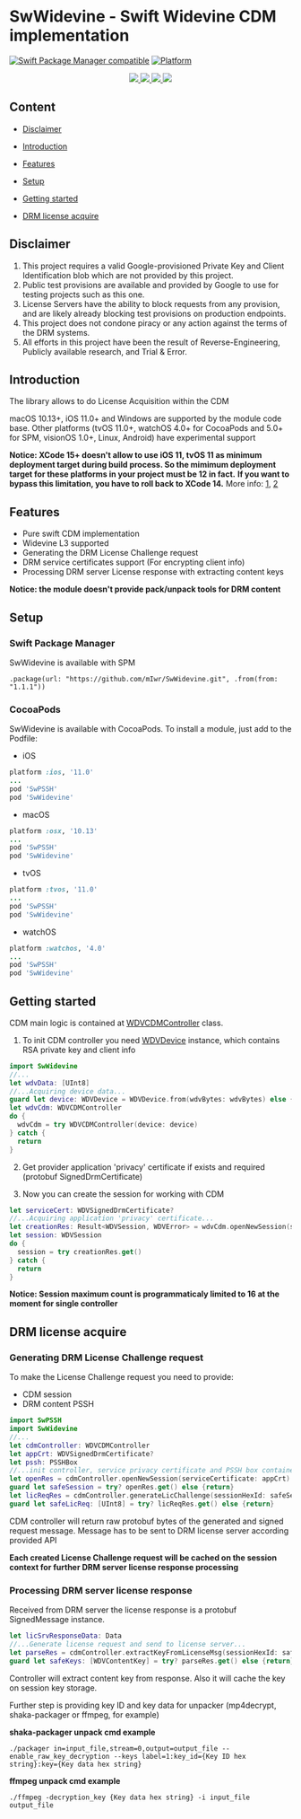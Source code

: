 # SwWidevine - Swift Widevine CDM implementation

[![Swift Package Manager compatible](https://img.shields.io/badge/SPM-compatible-brightgreen.svg?style=flat&colorA=28a745&&colorB=4E4E4E)](https://github.com/apple/swift-package-manager)
[![Platform](https://img.shields.io/badge/Platforms-iOS%20%7C%20Android%20%7CmacOS%20%7C%20watchOS%20%7C%20tvOS%20%7C%20Linux-4E4E4E.svg?colorA=28a745)](#Setup)


<p align="center">
    <a href="https://github.com/apple/swift">
        <img src="https://img.shields.io/badge/language-swift-orange.svg">
    </a>
    <a href="http://cocoapods.org/pods/SwWidevine">
        <img src="https://img.shields.io/cocoapods/v/SwWidevine.svg?style=flat">
    </a>
    <a href="http://cocoapods.org/pods/SwWidevine">
        <img src="https://img.shields.io/cocoapods/p/SwWidevine.svg?style=flat">
    </a>
    <a href="./LICENSE">
        <img src="https://img.shields.io/cocoapods/l/SwWidevine.svg?style=flat">
    </a>
</p>

## Content

- [Disclaimer](#Disclaimer)

- [Introduction](#Introduction)

- [Features](#Features)

- [Setup](#Setup)

- [Getting started](#Getting-started)

- [DRM license acquire](#DRM-license-acquire)

## Disclaimer

1. This project requires a valid Google-provisioned Private Key and Client Identification blob which are not
   provided by this project.
2. Public test provisions are available and provided by Google to use for testing projects such as this one.
3. License Servers have the ability to block requests from any provision, and are likely already blocking test
   provisions on production endpoints.
4. This project does not condone piracy or any action against the terms of the DRM systems.
5. All efforts in this project have been the result of Reverse-Engineering, Publicly available research, and Trial
   & Error.

## Introduction

The library allows to do License Acquisition within the CDM

macOS 10.13+, iOS 11.0+ and Windows are supported by the module code base. Other platforms (tvOS 11.0+, watchOS 4.0+ for CocoaPods and 5.0+ for SPM, visionOS 1.0+, Linux, Android) have experimental support

**Notice: XCode 15+ doesn't allow to use iOS 11, tvOS 11 as minimum deployment target during build process. So the mimimum deployment target for these platforms in your project must be 12 in fact.**
**If you want to bypass this limitation, you have to roll back to XCode 14.** More info: [1](https://github.com/Alamofire/Alamofire/pull/3823), [2](https://github.com/realm/realm-swift/issues/8368#issuecomment-1737604011)

## Features

- Pure swift CDM implementation
- Widevine L3 supported
- Generating the DRM License Challenge request
- DRM service certificates support (For encrypting client info)
- Processing DRM server License response with extracting content keys

**Notice: the module doesn't provide pack/unpack tools for DRM content**

## Setup

### Swift Package Manager

SwWidevine is available with SPM

```
.package(url: "https://github.com/mIwr/SwWidevine.git", .from(from: "1.1.1"))
```

### CocoaPods

SwWidevine is available with CocoaPods. To install a module, just add to the Podfile:

- iOS
```ruby
platform :ios, '11.0'
...
pod 'SwPSSH'
pod 'SwWidevine'
```

- macOS
```ruby
platform :osx, '10.13'
...
pod 'SwPSSH'
pod 'SwWidevine'
```

- tvOS
```ruby
platform :tvos, '11.0'
...
pod 'SwPSSH'
pod 'SwWidevine'
```

- watchOS
```ruby
platform :watchos, '4.0'
...
pod 'SwPSSH'
pod 'SwWidevine'
```

## Getting started

CDM main logic is contained at [WDVCDMController](./Sources/SwWidevine/WDVCDMController.swift) class.

1. To init CDM controller you need [WDVDevice](./Sources/SwWidevine/Model/Device/WDVDevice.swift) instance, which contains RSA private key and client info
```swift
import SwWidevine
//...
let wdvData: [UInt8]
//...Acquiring device data...
guard let device: WDVDevice = WDVDevice.from(wdvBytes: wdvBytes) else {return}
let wdvCdm: WDVCDMController
do {
  wdvCdm = try WDVCDMController(device: device)
} catch {
  return
}
```

2. Get provider application 'privacy' certificate if exists and required (protobuf SignedDrmCertificate) 

3. Now you can create the session for working with CDM
```swift
let serviceCert: WDVSignedDrmCertificate?
//...Acquiring application 'privacy' certificate...
let creationRes: Result<WDVSession, WDVError> = wdvCdm.openNewSession(serviceCertificate: serviceCert)
let session: WDVSession
do {
  session = try creationRes.get()
} catch {
  return
}
```

**Notice: Session maximum count is programmaticaly limited to 16 at the moment for single controller**

## DRM license acquire

### Generating DRM License Challenge request

To make the License Challenge request you need to provide:

- CDM session
- DRM content PSSH

```swift
import SwPSSH
import SwWidevine
//...
let cdmController: WDVCDMController
let appCrt: WDVSignedDrmCertificate?
let pssh: PSSHBox
//...init controller, service privacy certificate and PSSH box container...
let openRes = cdmController.openNewSession(serviceCertificate: appCrt)
guard let safeSession = try? openRes.get() else {return}
let licReqRes = cdmController.generateLicChallenge(sessionHexId: safeSession.hexId, pssh: pssh, licenseType: .streaming, privacyMode: true)
guard let safeLicReq: [UInt8] = try? licReqRes.get() else {return}
```

CDM controller will return raw protobuf bytes of the generated and signed request message. Message has to be sent to DRM license server according provided API
 
**Each created License Challenge request will be cached on the session context for further DRM server license response processing**
 
### Processing DRM server license response

Received from DRM server the license response is a protobuf SignedMessage instance. 
```swift
let licSrvResponseData: Data
//...Generate license request and send to license server...
let parseRes = cdmController.extractKeyFromLicenseMsg(sessionHexId: safeSession.hexId, licSrvResponse: data)
guard let safeKeys: [WDVContentKey] = try? parseRes.get() else {return}
```
Controller will extract content key from response. Also it will cache the key on session key storage.

Further step is providing key ID and key data for unpacker (mp4decrypt, shaka-packager or ffmpeg, for example)

**shaka-packager unpack cmd example**
```
./packager in=input_file,stream=0,output=output_file --enable_raw_key_decryption --keys label=1:key_id={Key ID hex string}:key={Key data hex string}
```

**ffmpeg unpack cmd example**
```
./ffmpeg -decryption_key {Key data hex string} -i input_file output_file
```
